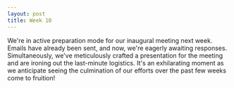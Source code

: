 ```yaml
---
layout: post
title: Week 10
---
```


We're in active preparation mode for our inaugural meeting next week. Emails have already been sent, and now, we're eagerly awaiting responses. Simultaneously, we've meticulously crafted a presentation for the meeting and are ironing out the last-minute logistics. It's an exhilarating moment as we anticipate seeing the culmination of our efforts over the past few weeks come to fruition!

